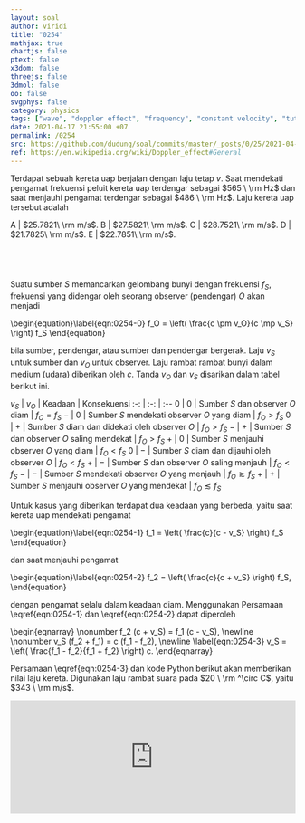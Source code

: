 ```yaml
---
layout: soal
author: viridi
title: "0254"
mathjax: true
chartjs: false
ptext: false
x3dom: false
threejs: false
3dmol: false
oo: false
svgphys: false
category: physics
tags: ["wave", "doppler effect", "frequency", "constant velocity", "tutorial-6", "fi1202", "2020-2"]
date: 2021-04-17 21:55:00 +07
permalink: /0254
src: https://github.com/dudung/soal/commits/master/_posts/0/25/2021-04-17-elementary-physics-tutorial-6-4.md
ref: https://en.wikipedia.org/wiki/Doppler_effect#General
---
```

Terdapat sebuah kereta uap berjalan dengan laju tetap $v$. Saat mendekati pengamat frekuensi peluit kereta uap terdengar sebagai $565 \ \rm Hz$ dan saat menjauhi pengamat terdengar sebagai $486 \ \rm Hz$. Laju kereta uap tersebut adalah

A | $25.7821\ \rm m/s$.
B | $27.5821\ \rm m/s$.
C | $28.7521\ \rm m/s$.
D | $21.7825\ \rm m/s$.
E | $22.7851\ \rm m/s$.


## &nbsp;
Suatu sumber $S$ memancarkan gelombang bunyi dengan frekuensi $f_S$, frekuensi yang didengar oleh seorang observer (pendengar) $O$ akan menjadi

\begin{equation}\label{eqn:0254-0}
f_O = \left( \frac{c \pm v_O}{c \mp v_S} \right) f_S 
\end{equation}

bila sumber, pendengar, atau sumber dan pendengar bergerak. Laju $v_S$ untuk sumber dan $v_O$ untuk observer. Laju rambat rambat bunyi dalam medium (udara) diberikan oleh $c$. Tanda $v_O$ dan $v_S$ disarikan dalam tabel berikut ini.

$v_S$ | $v_O$ | Keadaan | Konsekuensi
:-: | :-: | :--
$0$ | $0$ | Sumber $S$ dan observer $O$ diam | $f_O = f_S$
$-$ | $0$ | Sumber $S$ mendekati observer $O$ yang diam  | $f_O > f_S$
$0$ | $+$ | Sumber $S$ diam dan didekati oleh observer $O$ | $f_O > f_S$
$-$ | $+$ | Sumber $S$ dan observer $O$ saling mendekat | $f_O > f_S$
$+$ | $0$ | Sumber $S$ menjauhi observer $O$ yang diam  | $f_O < f_S$
$0$ | $-$ | Sumber $S$ diam dan dijauhi oleh observer $O$ | $f_O < f_S$
$+$ | $-$ | Sumber $S$ dan observer $O$ saling menjauh | $f_O < f_S$
$-$ | $-$ | Sumber $S$ mendekati observer $O$ yang menjauh | $f_O \gtrsim f_S$
$+$ | $+$ | Sumber $S$ menjauhi observer $O$ yang mendekat | $f_O \lesssim f_S$

Untuk kasus yang diberikan terdapat dua keadaan yang berbeda, yaitu saat kereta uap mendekati pengamat

\begin{equation}\label{eqn:0254-1}
f_1 = \left( \frac{c}{c - v_S} \right) f_S
\end{equation}

dan saat menjauhi pengamat

\begin{equation}\label{eqn:0254-2}
f_2 = \left( \frac{c}{c + v_S} \right) f_S,
\end{equation}

dengan pengamat selalu dalam keadaan diam. Menggunakan Persamaan \eqref{eqn:0254-1} dan \eqref{eqn:0254-2} dapat diperoleh

\begin{eqnarray}
\nonumber f_2 (c + v_S) = f_1 (c - v_S), \newline
\nonumber v_S (f_2 + f_1) = c (f_1 - f_2), \newline
\label{eqn:0254-3} v_S = \left( \frac{f_1 - f_2}{f_1 + f_2} \right) c.
\end{eqnarray}

Persamaan \eqref{eqn:0254-3} dan kode Python berikut akan memberikan nilai laju kereta. Digunakan laju rambat suara pada $20 \ \rm ^\circ C$, yaitu $343 \ \rm m/s$.

<iframe src="https://trinket.io/embed/python/0fbf3418ac" width="100%" height="200" frameborder="0" marginwidth="0" marginheight="0" allowfullscreen></iframe>
